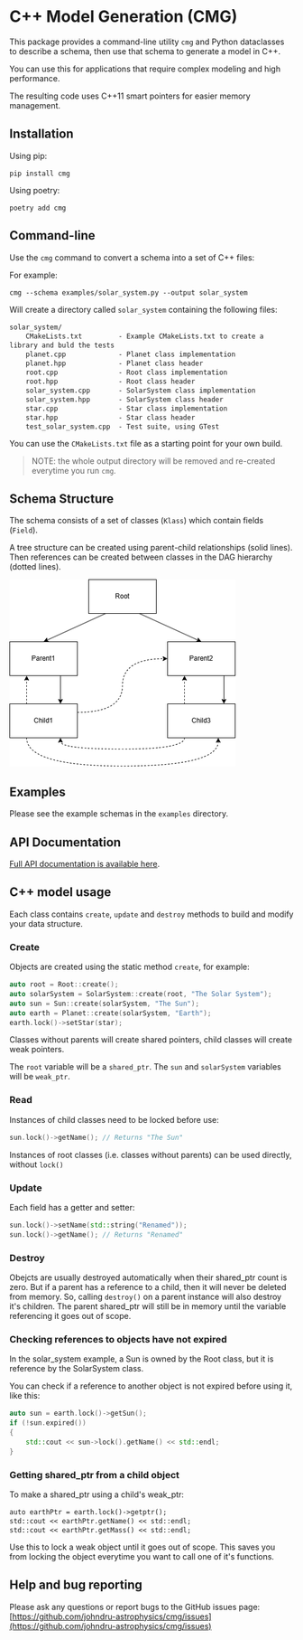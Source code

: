 C++ Model Generation (CMG)
==========================

This package provides a command-line utility `cmg` and Python dataclasses to describe a schema, then use that schema to generate a model in C++.

You can use this for applications that require complex modeling and high performance.

The resulting code uses C++11 smart pointers for easier memory management.

## Installation

Using pip:

```
pip install cmg
```

Using poetry:

```
poetry add cmg
```

## Command-line

Use the `cmg` command to convert a schema into a set of C++ files:

For example:
```
cmg --schema examples/solar_system.py --output solar_system
```

Will create a directory called `solar_system` containing the following files:

```
solar_system/
    CMakeLists.txt         - Example CMakeLists.txt to create a library and buld the tests
    planet.cpp             - Planet class implementation
    planet.hpp             - Planet class header
    root.cpp               - Root class implementation
    root.hpp               - Root class header
    solar_system.cpp       - SolarSystem class implementation
    solar_system.hpp       - SolarSystem class header
    star.cpp               - Star class implementation
    star.hpp               - Star class header
    test_solar_system.cpp  - Test suite, using GTest
```

You can use the `CMakeLists.txt` file as a starting point for your own build.

> NOTE: the whole output directory will be removed and re-created everytime you run `cmg`.

## Schema Structure

The schema consists of a set of classes (`Klass`) which contain fields (`Field`).

A tree structure can be created using parent-child relationships (solid lines).
Then references can be created between classes in the DAG hierarchy (dotted lines).

![schema](https://github.com/johndru-astrophysics/cmg/blob/main/assets/cmg.drawio.png?raw=true)

## Examples

Please see the example schemas in the `examples` directory.

## API Documentation

[Full API documentation is available here](https://johndru-astrophysics.github.io/cmg).

## C++ model usage

Each class contains `create`, `update` and `destroy` methods to build and modify your data structure.

### Create

Objects are created using the static method `create`, for example:

```c++
auto root = Root::create();
auto solarSystem = SolarSystem::create(root, "The Solar System");
auto sun = Sun::create(solarSystem, "The Sun");
auto earth = Planet::create(solarSystem, "Earth");
earth.lock()->setStar(star);
```

Classes without parents will create shared pointers, child classes will create weak pointers.

The `root` variable will be a `shared_ptr`. The `sun` and `solarSystem` variables will be `weak_ptr`.

### Read

Instances of child classes need to be locked before use:

```c++
sun.lock()->getName(); // Returns "The Sun"
```

Instances of root classes (i.e. classes without parents) can be used directly, without `lock()`

### Update

Each field has a getter and setter:

```c++
sun.lock()->setName(std::string("Renamed"));
sun.lock()->getName(); // Returns "Renamed"
```

### Destroy

Obejcts are usually destroyed automatically when their shared_ptr count is zero. But if a parent has a reference to a child, then it will never be deleted from memory. So, calling `destroy()` on a parent instance will also destroy it's children. The parent shared_ptr will still be in memory until the variable referencing it goes out of scope.

### Checking references to objects have not expired

In the solar_system example, a Sun is owned by the Root class, but it is reference by the SolarSystem class.

You can check if a reference to another object is not expired before using it, like this:

```c++
auto sun = earth.lock()->getSun();
if (!sun.expired())
{
    std::cout << sun->lock().getName() << std::endl;
}
```

### Getting shared_ptr from a child object

To make a shared_ptr using a child's weak_ptr:

```
auto earthPtr = earth.lock()->getptr();
std::cout << earthPtr.getName() << std::endl;
std::cout << earthPtr.getMass() << std::endl;
```

Use this to lock a weak object until it goes out of scope. This saves you from locking the object everytime you want to call one of it's functions.

## Help and bug reporting

Please ask any questions or report bugs to the GitHub issues page: [https://github.com/johndru-astrophysics/cmg/issues](https://github.com/johndru-astrophysics/cmg/issues)




